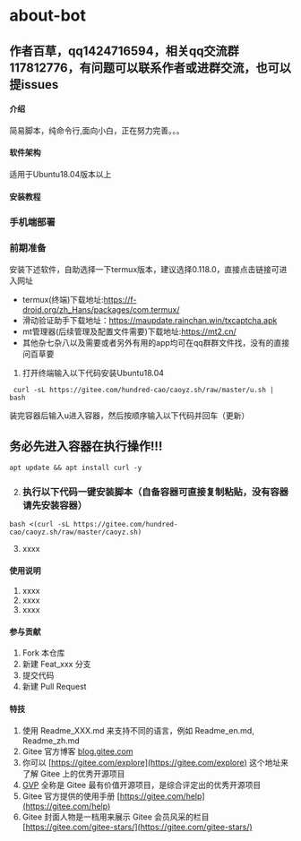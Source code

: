 # about-bot
## 作者百草，qq1424716594，相关qq交流群117812776，有问题可以联系作者或进群交流，也可以提issues

#### 介绍
简易脚本，纯命令行,面向小白，正在努力完善。。。

#### 软件架构
适用于Ubuntu18.04版本以上


#### 安装教程
### 手机端部署
### 前期准备
安装下述软件，自助选择一下termux版本，建议选择0.118.0，直接点击链接可进入网址
- termux(终端)下载地址:https://f-droid.org/zh_Hans/packages/com.termux/
- 滑动验证助手下载地址：https://maupdate.rainchan.win/txcaptcha.apk
- mt管理器(后续管理及配置文件需要)下载地址:https://mt2.cn/
- 其他杂七杂八以及需要或者另外有用的app均可在qq群群文件找，没有的直接问百草要
1.  打开终端输入以下代码安装Ubuntu18.04
```
 curl -sL https://gitee.com/hundred-cao/caoyz.sh/raw/master/u.sh | bash
```
装完容器后输入u进入容器，然后按顺序输入以下代码并回车（更新）
## 务必先进入容器在执行操作!!!
```
apt update && apt install curl -y
```
2.  ### 执行以下代码一键安装脚本（自备容器可直接复制粘贴，没有容器请先安装容器）
```
bash <(curl -sL https://gitee.com/hundred-cao/caoyz.sh/raw/master/caoyz.sh)
```
3.  xxxx

#### 使用说明

1.  xxxx
2.  xxxx
3.  xxxx

#### 参与贡献

1.  Fork 本仓库
2.  新建 Feat_xxx 分支
3.  提交代码
4.  新建 Pull Request


#### 特技

1.  使用 Readme\_XXX.md 来支持不同的语言，例如 Readme\_en.md, Readme\_zh.md
2.  Gitee 官方博客 [blog.gitee.com](https://blog.gitee.com)
3.  你可以 [https://gitee.com/explore](https://gitee.com/explore) 这个地址来了解 Gitee 上的优秀开源项目
4.  [GVP](https://gitee.com/gvp) 全称是 Gitee 最有价值开源项目，是综合评定出的优秀开源项目
5.  Gitee 官方提供的使用手册 [https://gitee.com/help](https://gitee.com/help)
6.  Gitee 封面人物是一档用来展示 Gitee 会员风采的栏目 [https://gitee.com/gitee-stars/](https://gitee.com/gitee-stars/)
